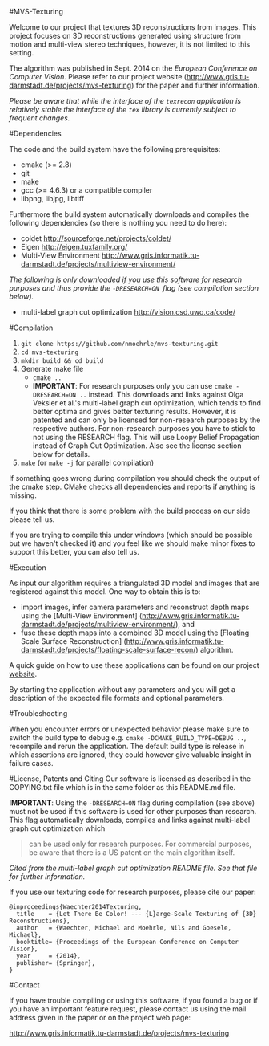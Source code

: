 #MVS-Texturing

Welcome to our project that textures 3D reconstructions from images.
This project focuses on 3D reconstructions generated using structure from
motion and multi-view stereo techniques, however, it is not limited to this
setting.

The algorithm was published in Sept. 2014 on the
*European Conference on Computer Vision*. Please refer to our project website
(http://www.gris.tu-darmstadt.de/projects/mvs-texturing)
for the paper and further information.

*Please be aware that while the interface of the `texrecon` application is relatively stable the interface of the `tex` library is currently subject to frequent changes.*


#Dependencies

The code and the build system have the following prerequisites:

- cmake (>= 2.8)
- git
- make
- gcc (>= 4.6.3) or a compatible compiler
- libpng, libjpg, libtiff


Furthermore the build system automatically downloads and compiles the following
dependencies (so there is nothing you need to do here):

- coldet
    http://sourceforge.net/projects/coldet/
- Eigen
    http://eigen.tuxfamily.org/
- Multi-View Environment
    http://www.gris.informatik.tu-darmstadt.de/projects/multiview-environment/

*The following is only downloaded if you use this software for research purposes and
thus provide the `-DRESEARCH=ON `flag (see compilation section below).*
- multi-label graph cut optimization
    http://vision.csd.uwo.ca/code/


#Compilation

1.  `git clone https://github.com/nmoehrle/mvs-texturing.git`
2.  `cd mvs-texturing`
3.  `mkdir build && cd build`
4.  Generate make file
    * `cmake ..`
    * **IMPORTANT**: For research purposes only you can use
    `cmake -DRESEARCH=ON ..`
    instead. This downloads and links against Olga Veksler et al.'s multi-label
    graph cut optimization, which tends to find better optima and gives better
    texturing results. However, it is patented and can only be licensed for
    non-research purposes by the respective authors. For non-research purposes
    you have to stick to not using the RESEARCH flag. This will use Loopy Belief
    Propagation instead of Graph Cut Optimization. Also see the license section
    below for details.
5.  `make` (or `make -j` for parallel compilation)

If something goes wrong during compilation you should check the output of the
cmake step. CMake checks all dependencies and reports if anything is missing.

If you think that there is some problem with the build process on our side
please tell us.

If you are trying to compile this under windows (which should be possible but
we haven't checked it) and you feel like we should make minor fixes to support
this better, you can also tell us.


#Execution

As input our algorithm requires a triangulated 3D model and images that are
registered against this model. One way to obtain this is to:
*   import images, infer camera parameters and reconstruct depth maps
    using the [Multi-View Environment]
    (http://www.gris.informatik.tu-darmstadt.de/projects/multiview-environment/),
    and
*   fuse these depth maps into a combined 3D model using the
    [Floating Scale Surface Reconstruction]
    (http://www.gris.informatik.tu-darmstadt.de/projects/floating-scale-surface-recon/)
    algorithm.

A quick guide on how to use these applications can be found on our project [website](http://www.gris.informatik.tu-darmstadt.de/projects/mvs-texturing).

By starting the application without any parameters and you will get a
description of the expected file formats and optional parameters.


#Troubleshooting

When you encounter errors or unexpected behavior please make sure to switch
the build type to debug e.g. `cmake -DCMAKE_BUILD_TYPE=DEBUG ..`, recompile
and rerun the application. The default build type is release in which assertions
are ignored, they could however give valuable insight in failure cases.


#License, Patents and Citing
Our software is licensed as described in the COPYING.txt file which is in the
same folder as this README.md file.

**IMPORTANT**: Using the `-DRESEARCH=ON` flag during compilation (see above) must
not be used if this software is used for other purposes than research. This
flag automatically downloads, compiles and links against multi-label graph cut
optimization which
> can be used only for research purposes. For commercial
  purposes, be aware that there is a US patent on the main algorithm itself.
  
*Cited from the multi-label graph cut optimization README file. See that file
for further information.*

If you use our texturing code for research purposes, please cite our paper:
```
@inproceedings{Waechter2014Texturing,
  title    = {Let There Be Color! --- {L}arge-Scale Texturing of {3D} Reconstructions},
  author   = {Waechter, Michael and Moehrle, Nils and Goesele, Michael},
  booktitle= {Proceedings of the European Conference on Computer Vision},
  year     = {2014},
  publisher= {Springer},
}
```


#Contact

If you have trouble compiling or using this software, if you found a bug or if
you have an important feature request, please contact us using the mail address
given in the paper or on the project web page:

http://www.gris.informatik.tu-darmstadt.de/projects/mvs-texturing
